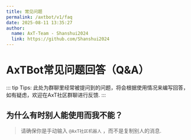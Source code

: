 ```yaml
---
title: 常见问题
permalink: /axtbot/v1/faq
date: 2025-08-11 13:35:27
author:
  name: AxT-Team - Shanshui2024
  link: https://github.com/Shanshui2024
---
```

# AxTBot常见问题回答（Q&A）
::: tip Tips:
 此处为群聊里经常被提问到的问题，将会根据使用情况来编写回答，如有疑虑，欢迎在AxT社区群聊进行反馈.
:::

## 为什么有时别人能使用而我不能？
>
> 请确保你是手动输入 `@AxT社区机器人` ，而不是复制别人的消息.

